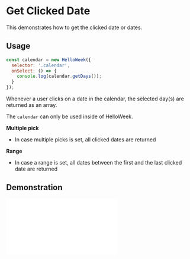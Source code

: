 # Get Clicked Date

This demonstrates how to get the clicked date or dates.

## Usage

```js
const calendar = new HelloWeek({
  selector: '.calendar',
  onSelect: () => {
    console.log(calendar.getDays());
  }
});
```

Whenever a user clicks on a date in the calendar, the selected day(s) are returned as an array.

The `calendar` can only be used inside of HelloWeek.

**Multiple pick**

- In case multiple picks is set, all clicked dates are returned

**Range**

- In case a range is set, all dates between the first and the last clicked date are returned

## Demonstration

<iframe
    src="docs/v2/demos/on-select.html"
    frameborder="no"
    allowfullscreen="allowfullscreen">
</iframe>
